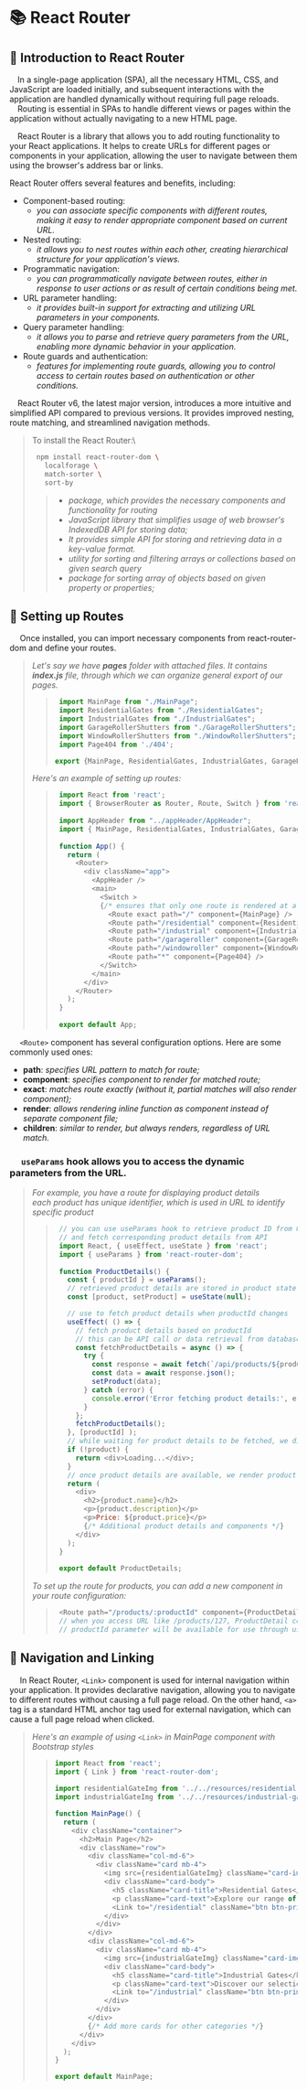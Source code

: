 # 📚 React Router

## <a name="introduction"></a>📖 Introduction to React Router

&emsp;In a single-page application (SPA), all the necessary HTML, CSS, and JavaScript are loaded initially, and subsequent interactions with the application are handled dynamically without requiring full page reloads.\
&emsp;Routing is essential in SPAs to handle different views or pages within the application without actually navigating to a new HTML page.

&emsp;React Router is a library that allows you to add routing functionality to your React applications. 
It helps to create URLs for different pages or components in your application, allowing the user to navigate between them using the browser's address bar or links.

React Router offers several features and benefits, including:
+ Component-based routing: 
  - _you can associate specific components with different routes, making it easy to render appropriate component based on current URL._
+ Nested routing: 
  - _it allows you to nest routes within each other, creating hierarchical structure for your application's views._
+ Programmatic navigation: 
  - _you can programmatically navigate between routes, either in response to user actions or as result of certain conditions being met._
+ URL parameter handling: 
  - _it provides built-in support for extracting and utilizing URL parameters in your components._
+ Query parameter handling: 
  - _it allows you to parse and retrieve query parameters from the URL, enabling more dynamic behavior in your application._
+ Route guards and authentication: 
  - _features for implementing route guards, allowing you to control access to certain routes based on authentication or other conditions._
 
&emsp;React Router v6, the latest major version, introduces a more intuitive and simplified API compared to previous versions. It provides improved nesting, route matching, and streamlined navigation methods.

> To install the React Router:\
> ```bash
>  npm install react-router-dom \
>    localforage \
>    match-sorter \
>    sort-by
> ```
> >  - _package, which provides the necessary components and functionality for routing_
> >  - _JavaScript library that simplifies usage of web browser's IndexedDB API for storing data;_
> >  - _It provides simple API for storing and retrieving data in a key-value format._
> >  - _utility for sorting and filtering arrays or collections based on given search query_
> >  - _package for sorting array of objects based on given property or properties;_


## <a name="setting-routes"></a>📖 Setting up Routes

&emsp; Once installed, you can import necessary components from react-router-dom and define your routes. 

> _Let's say we have **pages** folder with attached files. It contains **index.js** file, through which we can organize general export of our pages._
> > ```javascript
> >  import MainPage from "./MainPage";
> >  import ResidentialGates from "./ResidentialGates";
> >  import IndustrialGates from "./IndustrialGates";
> >  import GarageRollerShutters from "./GarageRollerShutters";
> >  import WindowRollerShutters from "./WindowRollerShutters";
> >  import Page404 from './404';
> > 
> > export {MainPage, ResidentialGates, IndustrialGates, GarageRollerShutters, WindowRollerShutters, Page404};
> > ```
> _Here's an example of setting up routes:_
> > ```javascript
> >  import React from 'react';
> >  import { BrowserRouter as Router, Route, Switch } from 'react-router-dom';
> >  
> >  import AppHeader from "../appHeader/AppHeader";
> >  import { MainPage, ResidentialGates, IndustrialGates, GarageRollerShutters, WindowRollerShutters, Page404 } from '../pages';
> >    
> >  function App() {
> >    return (
> >      <Router>
> >        <div className="app">
> >          <AppHeader />
> >          <main>
> >            <Switch >
> >            {/* ensures that only one route is rendered at a time */}  
> >              <Route exact path="/" component={MainPage} />
> >              <Route path="/residential" component={ResidentialGates} />
> >              <Route path="/industrial" component={IndustrialGates} />
> >              <Route path="/garageroller" component={GarageRollerShutters} /> 
> >              <Route path="/windowroller" component={WindowRollerShutters} />  
> >              <Route path="*" component={Page404} />
> >            </Switch>
> >          </main>
> >        </div>
> >      </Router>
> >    );
> >  }
> >  
> >  export default App;
> > ```

&emsp; `<Route>` component has several configuration options. Here are some commonly used ones:
+ **path**: _specifies URL pattern to match for route;_
+ **component**: _specifies component to render for matched route;_
+ **exact**: _matches route exactly (without it, partial matches will also render component);_
+ **render**: _allows rendering inline function as component instead of separate component file;_
+ **children**: _similar to render, but always renders, regardless of URL match._

### &emsp; `useParams` hook allows you to access the dynamic parameters from the URL. 

> _For example, you have a route for displaying product details_\
> _each product has unique identifier, which is used in URL to identify specific product_
> > ```javascript
> >  // you can use useParams hook to retrieve product ID from URL 
> >  // and fetch corresponding product details from API
> >  import React, { useEffect, useState } from 'react';
> >  import { useParams } from 'react-router-dom';
> >  
> >  function ProductDetails() {
> >    const { productId } = useParams();
> >    // retrieved product details are stored in product state 
> >    const [product, setProduct] = useState(null);
> >
> >    // use to fetch product details when productId changes
> >    useEffect( () => {
> >      // fetch product details based on productId
> >      // this can be API call or data retrieval from database
> >      const fetchProductDetails = async () => {
> >        try {
> >          const response = await fetch(`/api/products/${productId}`);
> >          const data = await response.json();
> >          setProduct(data);
> >        } catch (error) {
> >          console.error('Error fetching product details:', error);
> >        }
> >      };
> >      fetchProductDetails();
> >    }, [productId] );
> >    // while waiting for product details to be fetched, we display loading message
> >    if (!product) {
> >      return <div>Loading...</div>;
> >    }
> >    // once product details are available, we render product information
> >    return (
> >      <div>
> >        <h2>{product.name}</h2>
> >        <p>{product.description}</p>
> >        <p>Price: ${product.price}</p>
> >        {/* Additional product details and components */}
> >      </div>
> >    );
> >  }
> >  
> >  export default ProductDetails;
> > ```
> _To set up the route for products, you can add a new <Route> component in your route configuration:_
> > ```javascript
> >  <Route path="/products/:productId" component={ProductDetail} />
> >  // when you access URL like /products/127, ProductDetail component will be rendered, and 
> >  // productId parameter will be available for use through useParams hook
> > ```

## <a name="nav-link"></a>📖 Navigation and Linking

&emsp; In React Router, `<Link>` component is used for internal navigation within your application. It provides declarative navigation, allowing you to navigate to different routes without causing a full page reload. On the other hand, `<a>` tag is a standard HTML anchor tag used for external navigation, which can cause a full page reload when clicked.

> _Here's an example of using `<Link>` in MainPage component with Bootstrap styles_
> > ```javascript
> > import React from 'react';
> > import { Link } from 'react-router-dom';
> >   
> > import residentialGateImg from '../../resources/residential-gate-image.png';
> > import industrialGateImg from '../../resources/industrial-gate-image.png';
> > 
> > function MainPage() {
> >   return (
> >     <div className="container">
> >       <h2>Main Page</h2>
> >       <div className="row">
> >         <div className="col-md-6">
> >           <div className="card mb-4">
> >             <img src={residentialGateImg} className="card-img-top" alt="Residential Garage Gate" />
> >             <div className="card-body">
> >               <h5 className="card-title">Residential Gates</h5>
> >               <p className="card-text">Explore our range of residential gates.</p>
> >               <Link to="/residential" className="btn btn-primary">View Residential Garage Gates</Link>
> >             </div>
> >           </div>
> >         </div>
> >         <div className="col-md-6">
> >           <div className="card mb-4">
> >             <img src={industrialGateImg} className="card-img-top" alt="Industrial Garage Gate" />
> >             <div className="card-body">
> >               <h5 className="card-title">Industrial Gates</h5>
> >               <p className="card-text">Discover our selection of industrial gates.</p>
> >               <Link to="/industrial" className="btn btn-primary">View Industrial Garage Gates</Link>
> >             </div>
> >           </div>
> >         </div>
> >         {/* Add more cards for other categories */}
> >       </div>
> >     </div>
> >   );
> > }
> > 
> > export default MainPage;
> > ```




